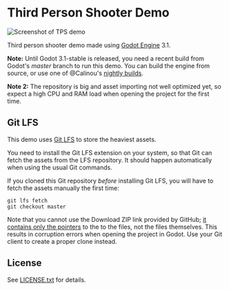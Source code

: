 # Third Person Shooter Demo

![Screenshot of TPS demo](screenshot.png)

Third person shooter demo made using [Godot Engine](https://godotengine.org) 3.1.

**Note:** Until Godot 3.1-stable is released, you need a recent build from Godot's
*master* branch to run this demo. You can build the engine from source, or use one
of @Calinou's [nightly builds](https://hugo.pro/projects/godot-builds).

**Note 2:** The repository is big and asset importing not well optimized yet, so expect
a high CPU and RAM load when opening the project for the first time.

## Git LFS

This demo uses [Git LFS](https://git-lfs.github.com/) to store the heaviest assets.

You need to install the Git LFS extension on your system, so that Git can fetch the
assets from the LFS repository. It should happen automatically when using the usual
Git commands.

If you cloned this Git repository *before* installing Git LFS, you will have to fetch
the assets manually the first time:

```text
git lfs fetch
git checkout master
```

Note that you cannot use the Download ZIP link provided by GitHub;
[it contains only the pointers](https://github.com/git-lfs/git-lfs/issues/903) to the
to the files, not the files themselves. This results in corruption errors when opening
the project in Godot. Use your Git client to create a proper clone instead.

## License

See [LICENSE.txt](/LICENSE.txt) for details.
